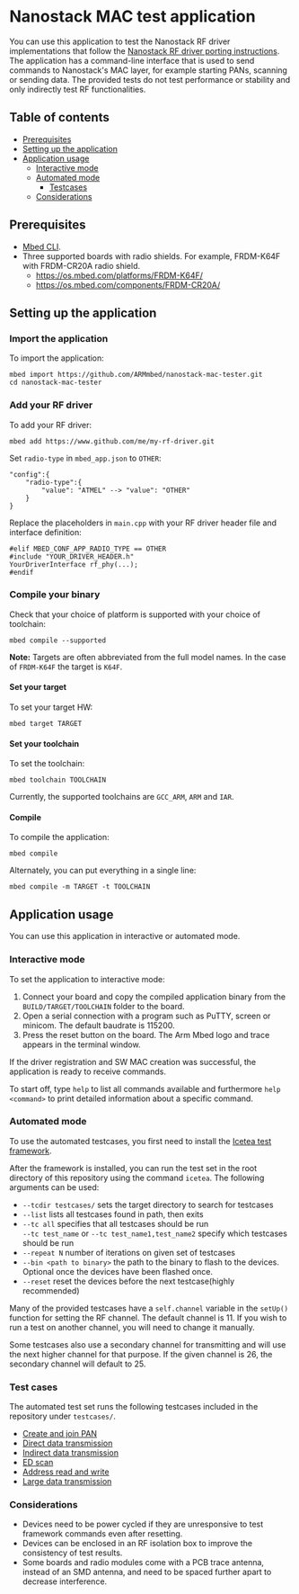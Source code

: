 # Nanostack MAC test application

You can use this application to test the Nanostack RF driver implementations that follow the [Nanostack RF driver porting instructions](https://os.mbed.com/docs/v5.6/reference/contributing-connectivity.html#porting-new-rf-driver-for-6lowpan-stack). The application has a command-line interface that is used to send commands to Nanostack's MAC layer, for example starting PANs, scanning or sending data. The provided tests do not test performance or stability and only indirectly test RF functionalities.

## Table of contents

* [Prerequisites](#prerequisites)
* [Setting up the application](#setting-up-the-application)
* [Application usage](#application-usage)
    * [Interactive mode](#interactive-mode)
    * [Automated mode](#automated-mode)
		* [Testcases](#testcases)
    * [Considerations](#considerations)

## Prerequisites

* [Mbed CLI](https://github.com/ARMmbed/mbed-cli).
* Three supported boards with radio shields. For example, FRDM-K64F with FRDM-CR20A radio shield.
    * https://os.mbed.com/platforms/FRDM-K64F/
    * https://os.mbed.com/components/FRDM-CR20A/

## Setting up the application

### Import the application

To import the application:

```
mbed import https://github.com/ARMmbed/nanostack-mac-tester.git
cd nanostack-mac-tester
```
### Add your RF driver

To add your RF driver:

```
mbed add https://www.github.com/me/my-rf-driver.git
```

Set `radio-type` in `mbed_app.json` to `OTHER`:

```
"config":{
    "radio-type":{
        "value": "ATMEL" --> "value": "OTHER"
    }
}
```

Replace the placeholders in `main.cpp` with your RF driver header file and interface definition:

```
#elif MBED_CONF_APP_RADIO_TYPE == OTHER
#include "YOUR_DRIVER_HEADER.h"
YourDriverInterface rf_phy(...);
#endif
```

### Compile your binary

Check that your choice of platform is supported with your choice of toolchain:

```
mbed compile --supported
```

<span class="notes">**Note:** Targets are often abbreviated from the full model names. In the case of `FRDM-K64F` the target is `K64F`.</span>

#### Set your target

To set your target HW:

```
mbed target TARGET
```

#### Set your toolchain

To set the toolchain:

```
mbed toolchain TOOLCHAIN
```

Currently, the supported toolchains are `GCC_ARM`, `ARM` and `IAR`.

#### Compile

To compile the application:

```
mbed compile
```

Alternately, you can put everything in a single line:

```
mbed compile -m TARGET -t TOOLCHAIN
```

## Application usage

You can use this application in interactive or automated mode.

### Interactive mode

To set the application to interactive mode:

1. Connect your board and copy the compiled application binary from the `BUILD/TARGET/TOOLCHAIN` folder to the board.
2. Open a serial connection with a program such as PuTTY, screen or minicom. The default baudrate is 115200.
3. Press the reset button on the board. The Arm Mbed logo and trace appears in the terminal window.

If the driver registration and SW MAC creation was successful, the application is ready to receive commands.

To start off, type `help` to list all commands available and furthermore `help <command>` to print detailed information about a specific command.

### Automated mode

To use the automated testcases, you first need to install the [Icetea test framework](https://github.com/ARMmbed/icetea).

After the framework is installed, you can run the test set in the root directory of this repository using the command `icetea`.
The following arguments can be used:
* `--tcdir testcases/` sets the target directory to search for testcases
* `--list` lists all testcases found in path, then exits
* `--tc all` specifies that all testcases should be run  
  `--tc test_name` or `--tc test_name1,test_name2` specify which testcases should be run
* `--repeat N` number of iterations on given set of testcases
* `--bin <path to binary>` the path to the binary to flash to the devices. Optional once the devices have been flashed once.
* `--reset` reset the devices before the next testcase(highly recommended)

Many of the provided testcases have a `self.channel` variable in the `setUp()` function for setting the RF channel. The default channel is 11. If you wish to run a test on another channel, you will need to change it manually.

Some testcases also use a secondary channel for transmitting and will use the next higher channel for that purpose. If the given channel is 26, the secondary channel will default to 25.

### Test cases

The automated test set runs the following testcases included in the repository under `testcases/`.
* [Create and join PAN](https://github.com/ARMmbed/nanostack-mac-tester/blob/master/testcases/create_and_join_PAN.py)
* [Direct data transmission](https://github.com/ARMmbed/nanostack-mac-tester/blob/master/testcases/send_data.py)
* [Indirect data transmission](https://github.com/ARMmbed/nanostack-mac-tester/blob/master/testcases/send_data_indirect.py)
* [ED scan](https://github.com/ARMmbed/nanostack-mac-tester/blob/master/testcases/ED_scan.py)
* [Address read and write](https://github.com/ARMmbed/nanostack-mac-tester/blob/master/testcases/address_write.py)
* [Large data transmission](https://github.com/ARMmbed/nanostack-mac-tester/blob/master/testcases/send_large_payloads.py)

### Considerations

* Devices need to be power cycled if they are unresponsive to test framework commands even after resetting.
* Devices can be enclosed in an RF isolation box to improve the consistency of test results.
* Some boards and radio modules come with a PCB trace antenna, instead of an SMD antenna, and need to be spaced further apart to decrease interference.